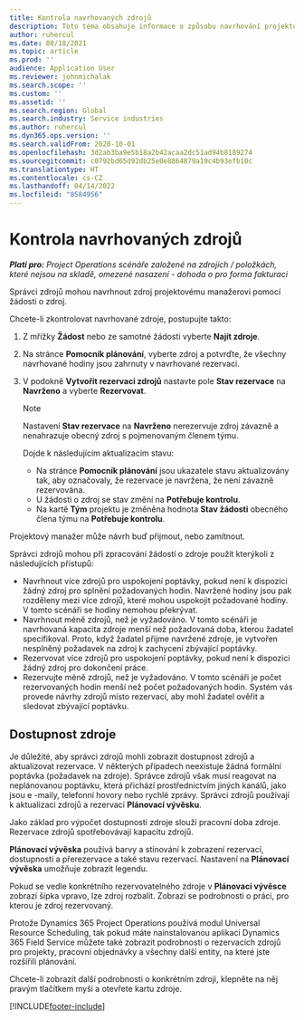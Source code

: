 ```yaml
---
title: Kontrola navrhovaných zdrojů
description: Toto téma obsahuje informace o způsobu navrhování projektových zdrojů.
author: ruhercul
ms.date: 08/18/2021
ms.topic: article
ms.prod: ''
audience: Application User
ms.reviewer: johnmichalak
ms.search.scope: ''
ms.custom: ''
ms.assetid: ''
ms.search.region: Global
ms.search.industry: Service industries
ms.author: ruhercul
ms.dyn365.ops.version: ''
ms.search.validFrom: 2020-10-01
ms.openlocfilehash: 3d2ab3ba9e5b18a2b42acaa2dc51ad94b8189274
ms.sourcegitcommit: c0792bd65d92db25e0e8864879a19c4b93efb10c
ms.translationtype: HT
ms.contentlocale: cs-CZ
ms.lasthandoff: 04/14/2022
ms.locfileid: "8584956"
---
```

# <a name="review-proposed-resources"></a>Kontrola navrhovaných zdrojů

_**Platí pro:** Project Operations scénáře založené na zdrojích / položkách, které nejsou na skladě, omezené nasazení - dohoda o pro forma fakturaci_

Správci zdrojů mohou navrhnout zdroj projektovému manažerovi pomocí žádosti o zdroj.

Chcete-li zkontrolovat navrhované zdroje, postupujte takto:

1. Z mřížky **Žádost** nebo ze samotné žádosti vyberte **Najít zdroje**.
2. Na stránce **Pomocník plánování**, vyberte zdroj a potvrďte, že všechny navrhované hodiny jsou zahrnuty v navrhované rezervaci.
3. V podokně **Vytvořit rezervaci zdrojů** nastavte pole **Stav rezervace** na **Navrženo** a vyberte **Rezervovat**.

    > [!NOTE]
    > Nastavení **Stav rezervace** na **Navrženo** nerezervuje zdroj závazně a nenahrazuje obecný zdroj s pojmenovaným členem týmu.

    Dojde k následujícím aktualizacím stavu:

    - Na stránce **Pomocník plánování** jsou ukazatele stavu aktualizovány tak, aby označovaly, že rezervace je navržena, že není závazně rezervována.
    - U žádosti o zdroj se stav změní na **Potřebuje kontrolu**.
    - Na kartě **Tým** projektu je změněna hodnota **Stav žádosti** obecného člena týmu na **Potřebuje kontrolu**.

Projektový manažer může návrh buď přijmout, nebo zamítnout.

Správci zdrojů mohou při zpracování žádostí o zdroje použít kterýkoli z následujících přístupů:

- Navrhnout více zdrojů pro uspokojení poptávky, pokud není k dispozici žádný zdroj pro splnění požadovaných hodin. Navržené hodiny jsou pak rozděleny mezi více zdrojů, které mohou uspokojit požadované hodiny. V tomto scénáři se hodiny nemohou překrývat.
- Navrhnout méně zdrojů, než je vyžadováno. V tomto scénáři je navrhovaná kapacita zdroje menší než požadovaná doba, kterou žadatel specifikoval. Proto, když žadatel přijme navržené zdroje, je vytvořen nesplněný požadavek na zdroj k zachycení zbývající poptávky.
- Rezervovat více zdrojů pro uspokojení poptávky, pokud není k dispozici žádný zdroj pro dokončení práce.
- Rezervujte méně zdrojů, než je vyžadováno. V tomto scénáři je počet rezervovaných hodin menší než počet požadovaných hodin. Systém vás provede návrhy zdrojů místo rezervací, aby mohl žadatel ověřit a sledovat zbývající poptávku.

## <a name="resource-availability"></a>Dostupnost zdroje

Je důležité, aby správci zdrojů mohli zobrazit dostupnost zdrojů a aktualizovat rezervace. V některých případech neexistuje žádná formální poptávka (požadavek na zdroje). Správce zdrojů však musí reagovat na neplánovanou poptávku, která přichází prostřednictvím jiných kanálů, jako jsou e -maily, telefonní hovory nebo rychlé zprávy. Správci zdrojů používají k aktualizaci zdrojů a rezervací **Plánovací vývěsku**.

Jako základ pro výpočet dostupnosti zdroje slouží pracovní doba zdroje. Rezervace zdrojů spotřebovávají kapacitu zdrojů.

**Plánovací vývěska** používá barvy a stínování k zobrazení rezervací, dostupnosti a přerezervace a také stavu rezervací. Nastavení na **Plánovací vývěska** umožňuje zobrazit legendu.

Pokud se vedle konkrétního rezervovatelného zdroje v **Plánovací vývěsce** zobrazí šipka vpravo, lze zdroj rozbalit. Zobrazí se podrobnosti o práci, pro kterou je zdroj rezervovaný.

Protože Dynamics 365 Project Operations používá modul Universal Resource Scheduling, tak pokud máte nainstalovanou aplikaci Dynamics 365 Field Service můžete také zobrazit podrobnosti o rezervacích zdrojů pro projekty, pracovní objednávky a všechny další entity, na které jste rozšířili plánování.

Chcete-li zobrazit další podrobnosti o konkrétním zdroji, klepněte na něj pravým tlačítkem myši a otevřete kartu zdroje.



[!INCLUDE[footer-include](../includes/footer-banner.md)]
